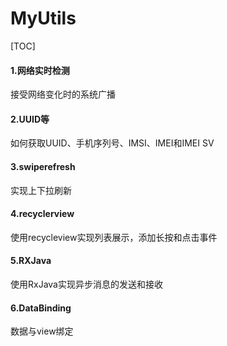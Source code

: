 # MyUtils

[TOC]

#### 1.网络实时检测

接受网络变化时的系统广播

#### 2.UUID等

如何获取UUID、手机序列号、IMSI、IMEI和IMEI SV

#### 3.swiperefresh

实现上下拉刷新

#### 4.recyclerview

使用recycleview实现列表展示，添加长按和点击事件

#### 5.RXJava

使用RxJava实现异步消息的发送和接收

#### 6.DataBinding

数据与view绑定
